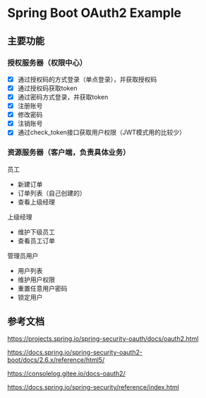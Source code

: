 # Spring Boot OAuth2 Example

## 主要功能

### 授权服务器（权限中心）

- [x] 通过授权码的方式登录（单点登录），并获取授权码
- [x] 通过授权码获取token
- [x] 通过密码方式登录，并获取token
- [x] 注册账号
- [x] 修改密码
- [x] 注销账号
- [x] 通过check_token接口获取用户权限（JWT模式用的比较少）

### 资源服务器（客户端，负责具体业务）

员工

- 新建订单
- 订单列表（自己创建的）
- 查看上级经理

上级经理

- 维护下级员工
- 查看员工订单

管理员用户

- 用户列表
- 维护用户权限
- 重置任意用户密码
- 锁定用户

## 参考文档

https://projects.spring.io/spring-security-oauth/docs/oauth2.html

https://docs.spring.io/spring-security-oauth2-boot/docs/2.6.x/reference/html5/

https://consolelog.gitee.io/docs-oauth2/

https://docs.spring.io/spring-security/reference/index.html
